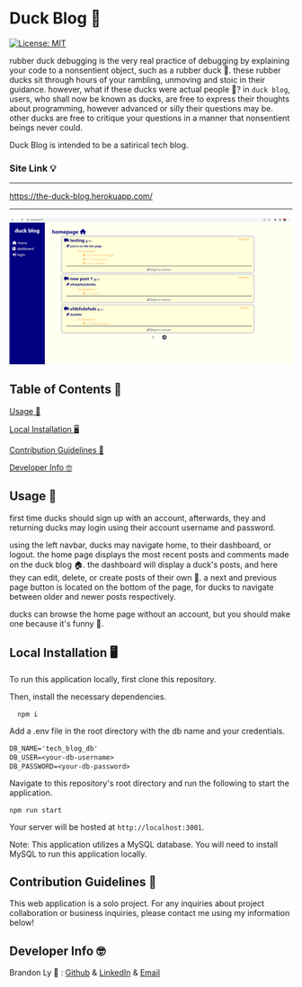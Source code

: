 # Duck Blog 🦆

  [![License: MIT](https://img.shields.io/badge/License-MIT-yellow.svg)](https://opensource.org/licenses/MIT)

  rubber duck debugging is the very real practice of debugging by explaining your code to a nonsentient object, such as a rubber duck 🐥. these rubber ducks sit through hours of your rambling, unmoving and stoic in their guidance. however, what if these ducks were actual people 🤔? in ```duck blog```, users, who shall now be known as ducks, are free to express their thoughts about programming, however advanced or silly their questions may be. other ducks are free to critique your questions in a manner that nonsentient beings never could.
  
  Duck Blog is intended to be a satirical tech blog.

  ### Site Link 💡

  ---

  https://the-duck-blog.herokuapp.com/

  ---

  ![march23](./assets/siteimagemar23.png)

  ## Table of Contents 📃

  [Usage 🤔](#usage-🤔)

  [Local Installation 🖥️](#local-installation-🖥️)

  [Contribution Guidelines 🤝](#contribution-guidelines-🤝)

  [Developer Info 🤓](#Developer-info-🤓)


  ## Usage 🤔

  first time ducks should sign up with an account, afterwards, they and returning ducks may login using their account username and password. 
  
  using the left navbar, ducks may navigate home, to their dashboard, or logout. the home page displays the most recent posts and comments made on the duck blog 🏠. the dashboard will display a duck's posts, and here they can edit, delete, or create posts of their own 💬. a next and previous page button is located on the bottom of the page, for ducks to navigate between older and newer posts respectively.

  ducks can browse the home page without an account, but you should make one because it's funny 🥲.

  ## Local Installation 🖥️

  To run this application locally, first clone this repository.

  Then, install the necessary dependencies.

      npm i

  Add a .env file in the root directory with the db name and your credentials.

    DB_NAME='tech_blog_db'
    DB_USER=<your-db-username>
    DB_PASSWORD=<your-db-password>

  Navigate to this repository's root directory and run the following to start the application.

    npm run start

  Your server will be hosted at ```http://localhost:3001```.

  Note: This application utilizes a MySQL database. You will need to install MySQL to run this application locally.


  ## Contribution Guidelines 🤝

  This web application is a solo project. For any inquiries about project collaboration or business inquiries, please contact me using my information below!

  ## Developer Info 🤓

  Brandon Ly 🫠 : [Github](https://github.com/brandonkylely) & [LinkedIn](https://www.linkedin.com/in/brandon-ly-7300b1205/) & [Email](mailto:brandonkly@ucla.edu)
  